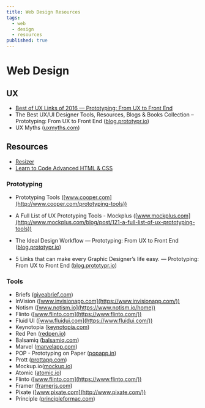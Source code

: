 ```yaml
---
title: Web Design Resources
tags:
  - web
  - design
  - resources
published: true
---
```


# Web Design


## UX

* [Best of UX Links of 2016 — Prototyping: From UX to Front End](https://blog.prototypr.io/best-of-ux-links-of-2016-eb2f44a2c9c0#.z4uvwvbix)
* The Best UX/UI Designer Tools, Resources, Blogs & Books Collection – Prototyping: From UX to Front End ([blog.prototypr.io](https://blog.prototypr.io/the-best-ux-ui-designer-tools-resources-blogs-books-collection-93952ed1da07#.c3zd45q6e))
* UX Myths ([uxmyths.com](http://uxmyths.com/))

## Resources

* [Resizer](http://design.google.com/resizer/)
* [Learn to Code Advanced HTML & CSS](http://learn.shayhowe.com/advanced-html-css/)

### Prototyping

* Prototyping Tools ([www.cooper.com](http://www.cooper.com/prototyping-tools))
* A Full List of UX Prototyping Tools - Mockplus ([www.mockplus.com](http://www.mockplus.com/blog/post/121-a-full-list-of-ux-prototyping-tools))

* The Ideal Design Workflow — Prototyping: From UX to Front End ([blog.prototypr.io](https://blog.prototypr.io/the-ideal-design-workflow-2c200b8e337d#.9a7ubh88n))

* 5 Links that can make every Graphic Designer’s life easy. — Prototyping: From UX to Front End ([blog.prototypr.io](https://blog.prototypr.io/5-links-that-can-make-every-graphic-designers-life-easy-9af76f65e9cb#.5k16yr9px))

### Tools

* Briefs ([giveabrief.com](http://giveabrief.com/))
* InVision ([www.invisionapp.com](https://www.invisionapp.com/))
* Notism ([www.notism.io](https://www.notism.io/home))
* Flinto ([www.flinto.com](https://www.flinto.com/))
* Fluid UI ([www.fluidui.com](https://www.fluidui.com/))
* Keynotopia ([keynotopia.com](http://keynotopia.com/))
* Red Pen ([redpen.io](https://redpen.io/))
* Balsamiq ([balsamiq.com](https://balsamiq.com/))
* Marvel ([marvelapp.com](https://marvelapp.com/))
* POP - Prototyping on Paper ([popapp.in](https://popapp.in/))
* Prott  ([prottapp.com](https://prottapp.com/))
* Mockup.io([mockup.io](https://mockup.io/about/))
* Atomic ([atomic.io](https://atomic.io/))
* Flinto ([www.flinto.com](https://www.flinto.com/))
* Framer ([framerjs.com](https://framerjs.com/))
* Pixate ([www.pixate.com](http://www.pixate.com/))
* Principle ([principleformac.com](http://principleformac.com/))

